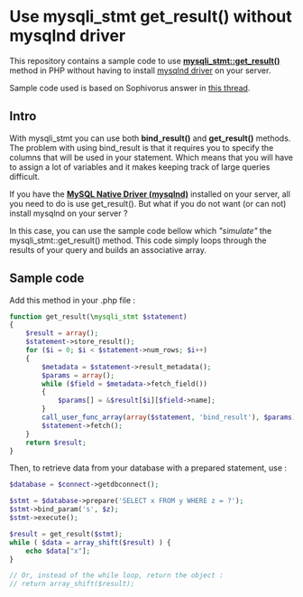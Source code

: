 # Use mysqli_stmt get_result() without mysqlnd driver
This repository contains a sample code to use [**mysqli_stmt::get_result()**](https://www.php.net/manual/en/mysqli-stmt.get-result.php) method in PHP without having to install [mysqlnd driver](https://www.php.net/manual/en/book.mysqlnd.php) on your server.

Sample code used is based on Sophivorus answer in [this thread](https://stackoverflow.com/questions/10752815/mysqli-get-result-alternative/30551477#30551477).

## Intro
With mysqli_stmt you can use both **bind_result()** and **get_result()** methods. The problem with using bind_result is that it requires you to specify the columns that will be used in your statement. Which means that you will have to assign a lot of variables and it makes keeping track of large queries difficult.

If you have the [**MySQL Native Driver (mysqlnd)**](https://www.php.net/manual/en/book.mysqlnd.php) installed on your server, all you need to do is use get_result(). But what if you do not want (or can not) install mysqlnd on your server ?

In this case, you can use the sample code bellow which *"simulate"* the mysqli_stmt::get_result() method. This code simply loops through the results of your query and builds an associative array.

## Sample code
Add this method in your .php file :
```php
function get_result(\mysqli_stmt $statement)
{
    $result = array();
    $statement->store_result();
    for ($i = 0; $i < $statement->num_rows; $i++)
    {
        $metadata = $statement->result_metadata();
        $params = array();
        while ($field = $metadata->fetch_field())
        {
            $params[] = &$result[$i][$field->name];
        }
        call_user_func_array(array($statement, 'bind_result'), $params);
        $statement->fetch();
    }
    return $result;
}
```

Then, to retrieve data from your database with a prepared statement, use :
```php
$database = $connect->getdbconnect();

$stmt = $database->prepare('SELECT x FROM y WHERE z = ?');
$stmt->bind_param('s', $z);
$stmt->execute();

$result = get_result($stmt);
while ( $data = array_shift($result) ) {
    echo $data["x"];
}

// Or, instead of the while loop, return the object :
// return array_shift($result);

```
